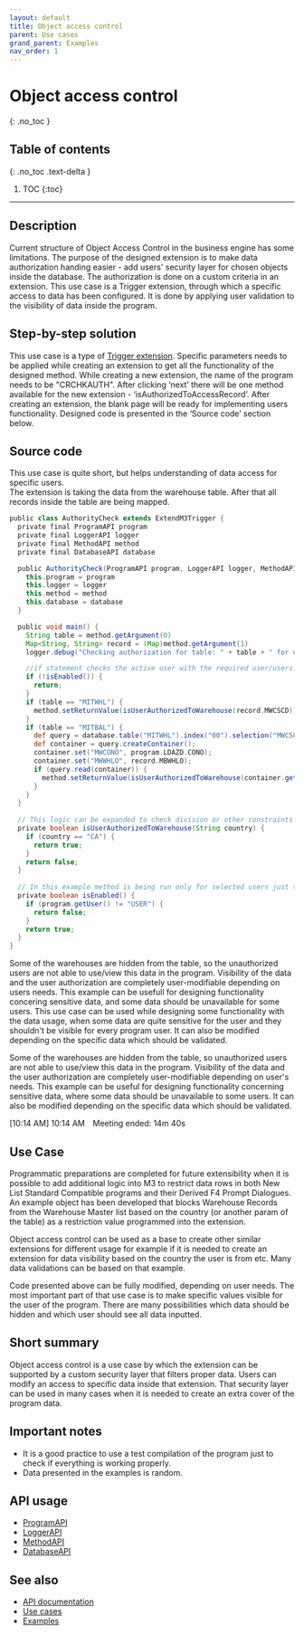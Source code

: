 ```yaml
---
layout: default
title: Object access control
parent: Use cases
grand_parent: Examples
nav_order: 1
---
```

 
# Object access control
{: .no_toc }

 
## Table of contents
{: .no_toc .text-delta }
 
1. TOC
{:toc}
 
---
 
## Description
Current structure of Object Access Control in the business engine has some limitations. The purpose of the designed extension is to make data authorization handing easier - add users' security layer for chosen objects inside the database. The authorization is done on a custom criteria in an extension. This use case is a Trigger extension, through which a specific access to data has been configured. It is done by applying user validation to the visibility of data inside the program.
 
## Step-by-step solution
This use case is a type of [Trigger extension](../../../examples/example-003). Specific parameters needs to be applied while creating an extension to get all the functionality of the designed method. While creating a new extension, the name of the program needs to be "CRCHKAUTH". After clicking ‘next’ there will be one method available for the new extension - ‘isAuthorizedToAccessRecord’. After creating an extension, the blank page will be ready for implementing users functionality. Designed code is presented in the ‘Source code’ section below.
 
## Source code
This use case is quite short, but helps understanding of data access for specific users. <br>
The extension is taking the data from the warehouse table. After that all records inside the table are being mapped.

 
```groovy
public class AuthorityCheck extends ExtendM3Trigger {
  private final ProgramAPI program
  private final LoggerAPI logger
  private final MethodAPI method
  private final DatabaseAPI database

  public AuthorityCheck(ProgramAPI program, LoggerAPI logger, MethodAPI method, DatabaseAPI database) {
    this.program = program
    this.logger = logger
    this.method = method
    this.database = database
  } 

  public void main() {
    String table = method.getArgument(0)
    Map<String, String> record = (Map)method.getArgument(1)
    logger.debug("Checking authorization for table: " + table + " for user ${program.getUser()}" + " and the record: " + record)

    //if statement checks the active user with the required user/users. The last element of that extension is data hiding, in case of lack of proper permissions.
    if (!isEnabled()) {
      return;
    }
    if (table == "MITWHL") {
      method.setReturnValue(isUserAuthorizedToWarehouse(record.MWCSCD));
    }
    if (table == "MITBAL") {
      def query = database.table("MITWHL").index("00").selection("MWCSCD").build();
      def container = query.createContainer();
      container.set("MWCONO", program.LDAZD.CONO);
      container.set("MWWHLO", record.MBWHLO);
      if (query.read(container)) {
        method.setReturnValue(isUserAuthorizedToWarehouse(container.getString("MWCSCD"))); 
      }
    }
  }
 
  // This logic can be expanded to check division or other constraints to decide whether user has access or not
  private boolean isUserAuthorizedToWarehouse(String country) {
    if (country == "CA") {
      return true;
    }
    return false;
  }
   
  // In this example method is being run only for selected users just to show how it works -> USER here is unauthorized, so data will be hidden for him.
  private boolean isEnabled() {
    if (program.getUser() != "USER") {
      return false;
    }
    return true;
  }
}
```
 
Some of the warehouses are hidden from the table, so the unauthorized users are not able to use/view this data in the program. Visibility of the data and the user authorization are completely user-modifiable depending on users needs. This example can be usefull for designing functionality concering sensitive data, and some data should be unavailable for some users. This use case can be used while designing some functionality with the data usage, when some data are quite sensitive for the user and they shouldn't be visible for every program user. It can also be modified depending on the specific data which should be validated.

Some of the warehouses are hidden from the table, so unauthorized users are not able to use/view this data in the program. Visibility of the data and the user authorization are completely user-modifiable depending on user's needs. This example can be useful for designing functionality concerning sensitive data, where some data should be unavailable to some users. It can also be modified depending on the specific data which should be validated.

[10:14 AM] 
10:14 AM Meeting ended: 14m 40s


 
## Use Case
Programmatic preparations are completed for future extensibility when it is possible to add additional logic into M3 to restrict data rows in both New List Standard Compatible programs and their Derived F4 Prompt Dialogues. An example object has been developed that blocks Warehouse Records from the Warehouse Master list based on the country (or another param of the table) as a restriction value programmed into the extension. 
 
Object access control can be used as a base to create other similar extensions for different usage for example if it is needed to create an extension for data visibility based on the country the user is from etc. Many data validations can be based on that example.
 
Code presented above can be fully modified, depending on user needs. The most important part of that use case is to make specific values visible for the user of the program. There are many possibilities which data should be hidden and which user should see all data inputted.
 
## Short summary
Object access control is a use case by which the extension can be supported by a custom security layer that filters proper data. Users can modify an access to specific data inside that extension. That security layer can be used in many cases when it is needed to create an extra cover of the program data.
 
## Important notes
- It is a good practice to use a test compilation of the program just to check if everything is working properly.
- Data presented in the examples is random.
 
## API usage
- [ProgramAPI](../../../documentation/api-specification/program-api)
- [LoggerAPI](../../../documentation/api-specification/logger-api)
- [MethodAPI](../../../documentation/api-specification/method-api)
- [DatabaseAPI](../../../documentation/api-specification/database-api)
 
 
## See also
- [API documentation](../../../documentation/api-specification)
- [Use cases](../../../examples/use-cases)
- [Examples](../../../examples)

